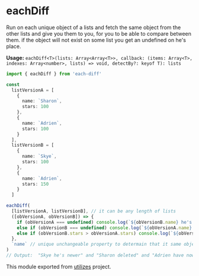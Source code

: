 # eachDiff

Run on each unique object of a lists and fetch the same object from the other lists and give you them to you, for you to be able to compare between them.
if the object will not exist on some list you get an undefined on he's place.

**Usage:** `eachDiff<T>(lists: Array<Array<T>>, callback: (items: Array<T>, indexes: Array<number>, lists) => void, detectBy?: keyof T): lists`

```typescript
import { eachDiff } from 'each-diff'

const
  listVersionA = [
    {
      name: `Sharon`,
      stars: 100
    },
    {
      name: `Adrien`,
      stars: 100
    }
  ],
  listVersionB = [
    {
      name: `Skye`,
      stars: 100
    },
    {
      name: `Adrien`,
      stars: 150
    }
  ]

eachDiff(
  [listVersionA, listVersionB], // it can be any length of lists
  ([obVersionA, obVersionB]) => {
    if (obVersionA === undefined) console.log(`${obVersionB.name} he's newer`)
    else if (obVersionB === undefined) console.log(`${obVersionA.name} deleted`)
    else if (obVersionB.stars > obVersionA.stars) console.log(`${obVersionA.name} have now ${obVersionB.stars} stars over ${obVersionA.stars}`)
  },
  `name` // unique unchangeable property to determain that it same object in other version
)
// Output:  "Skye he's newer" and "Sharon deleted" and "Adrien have now 150 instad of 100"
```

<!-- *keywords [] *keywordsend -->


This module exported from [utilizes](https://www.npmjs.com/package/utilizes) project.